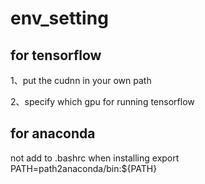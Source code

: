 # env_setting

## for tensorflow
1、put the cudnn in your own path

2、specify which gpu for running tensorflow

## for anaconda
not add to .bashrc when installing
export PATH=path2anaconda/bin:${PATH}
